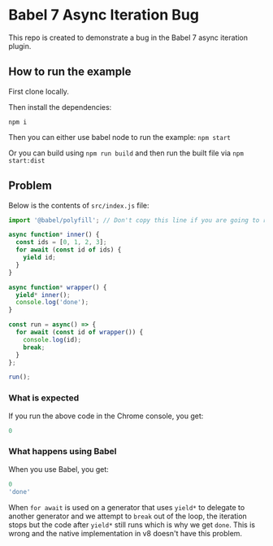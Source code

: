 # Babel 7 Async Iteration Bug
This repo is created to demonstrate a bug in the Babel 7 async iteration plugin.

## How to run the example

First clone locally.

Then install the dependencies:

`npm i`

Then you can either use babel node to run the example: `npm start`

Or you can build using `npm run build` and then run the built file via `npm start:dist`

## Problem

Below is the contents of `src/index.js` file:

```js
import '@babel/polyfill'; // Don't copy this line if you are going to run it in Chrome

async function* inner() {
  const ids = [0, 1, 2, 3];
  for await (const id of ids) {
    yield id;
  }
}

async function* wrapper() {
  yield* inner();
  console.log('done');
}

const run = async() => {
  for await (const id of wrapper()) {
    console.log(id);
    break;
  }
};

run();
```

### What is expected
If you run the above code in the Chrome console, you get:
```js
0
```

### What happens using Babel
When you use Babel, you get:
```js
0
'done'
```

When `for await` is used on a generator that uses `yield*`
to delegate to another generator and we attempt to `break` out of the loop,
the iteration stops but the code after `yield*` still runs which is why we get `done`.
This is wrong and the native implementation in v8 doesn't have this problem.
